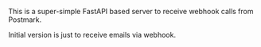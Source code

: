 This is a super-simple FastAPI based server to receive webhook calls
from Postmark. 

Initial version is just to receive emails via webhook.
